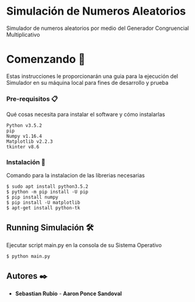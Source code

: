 # Simulación de Numeros Aleatorios

Simulador de numeros aleatorios por medio del Generador Congruencial Multiplicativo
# Comenzando 🚀

Estas instrucciones le proporcionarán una guia para la ejecución del Simulador en su máquina local para fines de desarrollo y prueba
### Pre-requisitos 📋

Qué cosas necesita para instalar el software y cómo instalarlas
```
Python v3.5.2
pip
Numpy v1.16.4
Matplotlib v2.2.3
tkinter v8.6
```

### Instalación 🔧

Comando para la instalacion de las librerias necesarias

```
$ sudo apt install python3.5.2
$ python -m pip install -U pip
$ pip install numpy
$ pip install -U matplotlib
$ apt-get install python-tk

```

## Running Simulación 🛠️

Ejecutar script main.py en la consola de su Sistema Operativo

```
$ python main.py
```

## Autores ✒️

* **Sebastian Rubio** - **Aaron Ponce Sandoval** 


